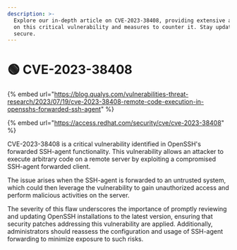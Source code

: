 ```yaml
---
description: >-
  Explore our in-depth article on CVE-2023-38408, providing extensive analysis
  on this critical vulnerability and measures to counter it. Stay updated, stay
  secure.
---
```


# 🟢 CVE-2023-38408

{% embed url="https://blog.qualys.com/vulnerabilities-threat-research/2023/07/19/cve-2023-38408-remote-code-execution-in-opensshs-forwarded-ssh-agent" %}

{% embed url="https://access.redhat.com/security/cve/cve-2023-38408" %}

CVE-2023-38408 is a critical vulnerability identified in OpenSSH's forwarded SSH-agent functionality. This vulnerability allows an attacker to execute arbitrary code on a remote server by exploiting a compromised SSH-agent forwarded client.&#x20;

The issue arises when the SSH-agent is forwarded to an untrusted system, which could then leverage the vulnerability to gain unauthorized access and perform malicious activities on the server.&#x20;

The severity of this flaw underscores the importance of promptly reviewing and updating OpenSSH installations to the latest version, ensuring that security patches addressing this vulnerability are applied. Additionally, administrators should reassess the configuration and usage of SSH-agent forwarding to minimize exposure to such risks.
